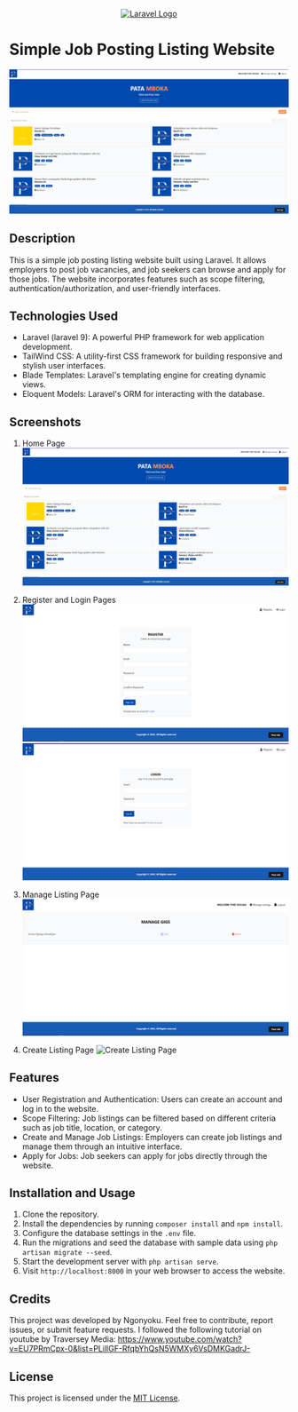 <p align="center"><a href="https://laravel.com" target="_blank"><img src="https://raw.githubusercontent.com/laravel/art/master/logo-lockup/5%20SVG/2%20CMYK/1%20Full%20Color/laravel-logolockup-cmyk-red.svg" width="400" alt="Laravel Logo"></a></p>

# Simple Job Posting Listing Website

![Home Page](https://github.com/Ngonyoku/PataMboka/blob/master/screenshots/home.png)

## Description
This is a simple job posting listing website built using Laravel. It allows employers to post job vacancies, and job seekers can browse and apply for those jobs. The website incorporates features such as scope filtering, authentication/authorization, and user-friendly interfaces.

## Technologies Used
- Laravel (laravel 9): A powerful PHP framework for web application development.
- TailWind CSS: A utility-first CSS framework for building responsive and stylish user interfaces.
- Blade Templates: Laravel's templating engine for creating dynamic views.
- Eloquent Models: Laravel's ORM for interacting with the database.

## Screenshots
1. Home Page
   ![Home Page](https://github.com/Ngonyoku/PataMboka/blob/master/screenshots/home.png)

2. Register and Login Pages
   ![Register Page](https://github.com/Ngonyoku/PataMboka/blob/master/screenshots/register.png)
   ![Login Page](https://github.com/Ngonyoku/PataMboka/blob/master/screenshots/login.png)

3. Manage Listing Page
   ![Manage Listing Page](https://github.com/Ngonyoku/PataMboka/blob/master/screenshots/manage-listings.png)

4. Create Listing Page
   ![Create Listing Page](/images/create-listing-page.png)

## Features
- User Registration and Authentication: Users can create an account and log in to the website.
- Scope Filtering: Job listings can be filtered based on different criteria such as job title, location, or category.
- Create and Manage Job Listings: Employers can create job listings and manage them through an intuitive interface.
- Apply for Jobs: Job seekers can apply for jobs directly through the website.

## Installation and Usage
1. Clone the repository.
2. Install the dependencies by running `composer install` and `npm install`.
3. Configure the database settings in the `.env` file.
4. Run the migrations and seed the database with sample data using `php artisan migrate --seed`.
5. Start the development server with `php artisan serve`.
6. Visit `http://localhost:8000` in your web browser to access the website.

## Credits
This project was developed by Ngonyoku. Feel free to contribute, report issues, or submit feature requests.
I followed the following tutorial on youtube by Traversey Media: https://www.youtube.com/watch?v=EU7PRmCpx-0&list=PLillGF-RfqbYhQsN5WMXy6VsDMKGadrJ-

## License
This project is licensed under the [MIT License](LICENSE).
